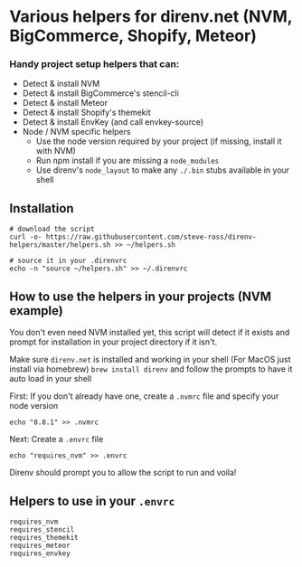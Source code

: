 # Various helpers for direnv.net (NVM, BigCommerce, Shopify, Meteor)
### Handy project setup helpers that can:

- Detect & install NVM
- Detect & install BigCommerce's stencil-cli
- Detect & install Meteor
- Detect & install Shopify's themekit
- Detect & install EnvKey (and call envkey-source)
- Node / NVM specific helpers
  - Use the node version required by your project (if missing, install it with NVM)
  - Run npm install if you are missing a `node_modules`
  - Use direnv's `node_layout` to make any `./.bin` stubs available in your shell


## Installation

```
# download the script
curl -o- https://raw.githubusercontent.com/steve-ross/direnv-helpers/master/helpers.sh >> ~/helpers.sh

# source it in your .direnvrc
echo -n "source ~/helpers.sh" >> ~/.direnvrc
```

## How to use the helpers in your projects (NVM example)

You don't even need NVM installed yet, this script will detect if it exists and prompt for installation in your project directory if it isn't.

Make sure `direnv.net` is installed and working in your shell (For MacOS just install via homebrew) `brew install direnv` and follow the prompts to have it auto load in your shell

First: If you don't already have one, create a `.nvmrc` file and specify your node version

```
echo "8.8.1" >> .nvmrc
```

Next: Create a `.envrc` file

```
echo "requires_nvm" >> .envrc
```

Direnv should prompt you to allow the script to run and voila!

## Helpers to use in your `.envrc`
```
requires_nvm
requires_stencil
requires_themekit
requires_meteor
requires_envkey
```
